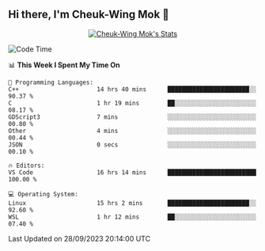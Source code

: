 ## Hi there, I'm Cheuk-Wing Mok 👋

<!--
**mozro0327/mozro0327** is a ✨ _special_ ✨ repository because its `README.md` (this file) appears on your GitHub profile.

Here are some ideas to get you started:

- 🔭 I’m currently working on ...
- 🌱 I’m currently learning ...
- 👯 I’m looking to collaborate on ...
- 🤔 I’m looking for help with ...
- 💬 Ask me about ...
- 📫 How to reach me: ...
- 😄 Pronouns: ...
- ⚡ Fun fact: ...
-->

<p align="center">
  <a href="https://github.com/mozro0327" class="rich-diff-level-one">
    <img src="https://github-readme-stats.vercel.app/api?username=mozro0327&title_color=333&text_color=777" alt="Cheuk-Wing Mok's Stats" >
    <!-- &hide=issues
    <img src="https://github-readme-stats.vercel.app/api?username=mozro0327&hide=issues&title_color=333&text_color=777" alt="Cheuk-Wing Mok's Stats" >
    -->
  </a>
</p>

<!--START_SECTION:waka-->
![Code Time](http://img.shields.io/badge/Code%20Time-2%2C016%20hrs%2057%20mins-blue)

📊 **This Week I Spent My Time On** 

```text
💬 Programming Languages: 
C++                      14 hrs 40 mins      ███████████████████████░░   90.37 % 
C                        1 hr 19 mins        ██░░░░░░░░░░░░░░░░░░░░░░░   08.17 % 
GDScript3                7 mins              ░░░░░░░░░░░░░░░░░░░░░░░░░   00.80 % 
Other                    4 mins              ░░░░░░░░░░░░░░░░░░░░░░░░░   00.44 % 
JSON                     0 secs              ░░░░░░░░░░░░░░░░░░░░░░░░░   00.10 % 

🔥 Editors: 
VS Code                  16 hrs 14 mins      █████████████████████████   100.00 % 

💻 Operating System: 
Linux                    15 hrs 2 mins       ███████████████████████░░   92.60 % 
WSL                      1 hr 12 mins        ██░░░░░░░░░░░░░░░░░░░░░░░   07.40 % 
```


 Last Updated on 28/09/2023 20:14:00 UTC
<!--END_SECTION:waka-->
